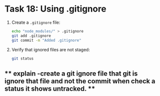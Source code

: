 # **Task 18: Using .gitignore**
1. Create a `.gitignore` file:  
   ```bash
   echo "node_modules/" > .gitignore
   git add .gitignore
   git commit -m "Added .gitignore"
   ```
2. Verify that ignored files are not staged:  
   ```bash
   git status
   ```

##  ** explain -create a git ignore file that git is ignore that file and not the commit when check a status it shows untracked. **  
